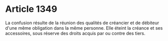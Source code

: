 # Article 1349

La confusion résulte de la réunion des qualités de créancier et de débiteur d'une même obligation dans la même personne. Elle éteint la créance et ses accessoires, sous réserve des droits acquis par ou contre des tiers.